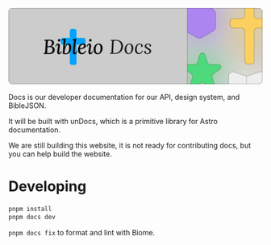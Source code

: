 ![banner](/.github/assets/gh-docs.png)

Docs is our developer documentation for our API, design system, and BibleJSON.

It will be built with unDocs, which is a primitive library for Astro documentation.

We are still building this website, it is not ready for contributing docs, but you can help build the website.

# Developing

```bash
pnpm install
pnpm docs dev
```

`pnpm docs fix` to format and lint with Biome.
